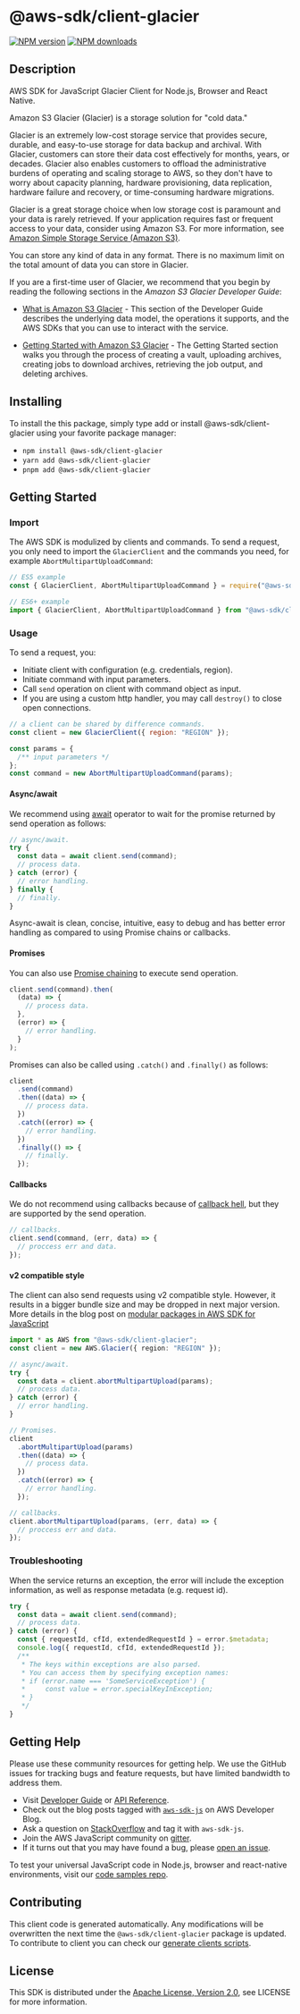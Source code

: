 # @aws-sdk/client-glacier

[![NPM version](https://img.shields.io/npm/v/@aws-sdk/client-glacier/latest.svg)](https://www.npmjs.com/package/@aws-sdk/client-glacier)
[![NPM downloads](https://img.shields.io/npm/dm/@aws-sdk/client-glacier.svg)](https://www.npmjs.com/package/@aws-sdk/client-glacier)

## Description

AWS SDK for JavaScript Glacier Client for Node.js, Browser and React Native.

<p> Amazon S3 Glacier (Glacier) is a storage solution for "cold data."</p>

<p>Glacier is an extremely low-cost storage service that provides secure,
durable, and easy-to-use storage for data backup and archival. With Glacier,
customers can store their data cost effectively for months, years, or decades.
Glacier also enables customers to offload the administrative burdens of operating and
scaling storage to AWS, so they don't have to worry about capacity planning, hardware
provisioning, data replication, hardware failure and recovery, or time-consuming hardware
migrations.</p>

<p>Glacier is a great storage choice when low storage cost is paramount and your
data is rarely retrieved. If your
application requires fast or frequent access to your data, consider using Amazon S3. For
more information, see <a href="http://aws.amazon.com/s3/">Amazon Simple Storage Service
(Amazon S3)</a>.</p>

<p>You can store any kind of data in any format. There is no maximum limit on the total
amount of data you can store in Glacier.</p>

<p>If you are a first-time user of Glacier, we recommend that you begin by
reading the following sections in the <i>Amazon S3 Glacier Developer
Guide</i>:</p>
<ul>
<li>
<p>
<a href="https://docs.aws.amazon.com/amazonglacier/latest/dev/introduction.html">What is
Amazon S3 Glacier</a> - This section of the Developer Guide describes the
underlying data model, the operations it supports, and the AWS SDKs that you can use
to interact with the service.</p>
</li>
<li>
<p>
<a href="https://docs.aws.amazon.com/amazonglacier/latest/dev/amazon-glacier-getting-started.html">Getting Started
with Amazon S3 Glacier</a> - The Getting Started section walks you through the
process of creating a vault, uploading archives, creating jobs to download archives,
retrieving the job output, and deleting archives.</p>
</li>
</ul>

## Installing

To install the this package, simply type add or install @aws-sdk/client-glacier
using your favorite package manager:

- `npm install @aws-sdk/client-glacier`
- `yarn add @aws-sdk/client-glacier`
- `pnpm add @aws-sdk/client-glacier`

## Getting Started

### Import

The AWS SDK is modulized by clients and commands.
To send a request, you only need to import the `GlacierClient` and
the commands you need, for example `AbortMultipartUploadCommand`:

```js
// ES5 example
const { GlacierClient, AbortMultipartUploadCommand } = require("@aws-sdk/client-glacier");
```

```ts
// ES6+ example
import { GlacierClient, AbortMultipartUploadCommand } from "@aws-sdk/client-glacier";
```

### Usage

To send a request, you:

- Initiate client with configuration (e.g. credentials, region).
- Initiate command with input parameters.
- Call `send` operation on client with command object as input.
- If you are using a custom http handler, you may call `destroy()` to close open connections.

```js
// a client can be shared by difference commands.
const client = new GlacierClient({ region: "REGION" });

const params = {
  /** input parameters */
};
const command = new AbortMultipartUploadCommand(params);
```

#### Async/await

We recommend using [await](https://developer.mozilla.org/en-US/docs/Web/JavaScript/Reference/Operators/await)
operator to wait for the promise returned by send operation as follows:

```js
// async/await.
try {
  const data = await client.send(command);
  // process data.
} catch (error) {
  // error handling.
} finally {
  // finally.
}
```

Async-await is clean, concise, intuitive, easy to debug and has better error handling
as compared to using Promise chains or callbacks.

#### Promises

You can also use [Promise chaining](https://developer.mozilla.org/en-US/docs/Web/JavaScript/Guide/Using_promises#chaining)
to execute send operation.

```js
client.send(command).then(
  (data) => {
    // process data.
  },
  (error) => {
    // error handling.
  }
);
```

Promises can also be called using `.catch()` and `.finally()` as follows:

```js
client
  .send(command)
  .then((data) => {
    // process data.
  })
  .catch((error) => {
    // error handling.
  })
  .finally(() => {
    // finally.
  });
```

#### Callbacks

We do not recommend using callbacks because of [callback hell](http://callbackhell.com/),
but they are supported by the send operation.

```js
// callbacks.
client.send(command, (err, data) => {
  // proccess err and data.
});
```

#### v2 compatible style

The client can also send requests using v2 compatible style.
However, it results in a bigger bundle size and may be dropped in next major version. More details in the blog post
on [modular packages in AWS SDK for JavaScript](https://aws.amazon.com/blogs/developer/modular-packages-in-aws-sdk-for-javascript/)

```ts
import * as AWS from "@aws-sdk/client-glacier";
const client = new AWS.Glacier({ region: "REGION" });

// async/await.
try {
  const data = client.abortMultipartUpload(params);
  // process data.
} catch (error) {
  // error handling.
}

// Promises.
client
  .abortMultipartUpload(params)
  .then((data) => {
    // process data.
  })
  .catch((error) => {
    // error handling.
  });

// callbacks.
client.abortMultipartUpload(params, (err, data) => {
  // proccess err and data.
});
```

### Troubleshooting

When the service returns an exception, the error will include the exception information,
as well as response metadata (e.g. request id).

```js
try {
  const data = await client.send(command);
  // process data.
} catch (error) {
  const { requestId, cfId, extendedRequestId } = error.$metadata;
  console.log({ requestId, cfId, extendedRequestId });
  /**
   * The keys within exceptions are also parsed.
   * You can access them by specifying exception names:
   * if (error.name === 'SomeServiceException') {
   *     const value = error.specialKeyInException;
   * }
   */
}
```

## Getting Help

Please use these community resources for getting help.
We use the GitHub issues for tracking bugs and feature requests, but have limited bandwidth to address them.

- Visit [Developer Guide](https://docs.aws.amazon.com/sdk-for-javascript/v3/developer-guide/welcome.html)
  or [API Reference](https://docs.aws.amazon.com/AWSJavaScriptSDK/v3/latest/index.html).
- Check out the blog posts tagged with [`aws-sdk-js`](https://aws.amazon.com/blogs/developer/tag/aws-sdk-js/)
  on AWS Developer Blog.
- Ask a question on [StackOverflow](https://stackoverflow.com/questions/tagged/aws-sdk-js) and tag it with `aws-sdk-js`.
- Join the AWS JavaScript community on [gitter](https://gitter.im/aws/aws-sdk-js-v3).
- If it turns out that you may have found a bug, please [open an issue](https://github.com/aws/aws-sdk-js-v3/issues/new/choose).

To test your universal JavaScript code in Node.js, browser and react-native environments,
visit our [code samples repo](https://github.com/aws-samples/aws-sdk-js-tests).

## Contributing

This client code is generated automatically. Any modifications will be overwritten the next time the `@aws-sdk/client-glacier` package is updated.
To contribute to client you can check our [generate clients scripts](https://github.com/aws/aws-sdk-js-v3/tree/master/scripts/generate-clients).

## License

This SDK is distributed under the
[Apache License, Version 2.0](http://www.apache.org/licenses/LICENSE-2.0),
see LICENSE for more information.
